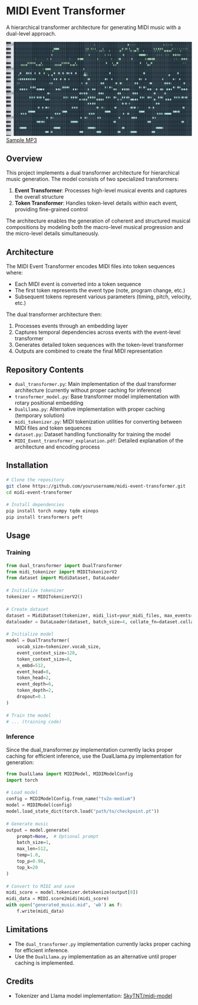 # MIDI Event Transformer

A hierarchical transformer architecture for generating MIDI music with a dual-level approach.

![Banner](./midi_banner.png)
[Sample MP3](./sample/example_sample.mp3)

## Overview

This project implements a dual transformer architecture for hierarchical music generation. The model consists of two specialized transformers:

1. **Event Transformer**: Processes high-level musical events and captures the overall structure
2. **Token Transformer**: Handles token-level details within each event, providing fine-grained control

The architecture enables the generation of coherent and structured musical compositions by modeling both the macro-level musical progression and the micro-level details simultaneously.

## Architecture

The MIDI Event Transformer encodes MIDI files into token sequences where:
- Each MIDI event is converted into a token sequence
- The first token represents the event type (note, program change, etc.)
- Subsequent tokens represent various parameters (timing, pitch, velocity, etc.)

The dual transformer architecture then:
1. Processes events through an embedding layer
2. Captures temporal dependencies across events with the event-level transformer
3. Generates detailed token sequences with the token-level transformer
4. Outputs are combined to create the final MIDI representation

## Repository Contents

- `dual_transformer.py`: Main implementation of the dual transformer architecture (currently without proper caching for inference)
- `transformer_model.py`: Base transformer model implementation with rotary positional embedding
- `DualLlama.py`: Alternative implementation with proper caching (temporary solution)
- `midi_tokenizer.py`: MIDI tokenization utilities for converting between MIDI files and token sequences
- `dataset.py`: Dataset handling functionality for training the model
- `MIDI_Event_transformer_explanation.pdf`: Detailed explanation of the architecture and encoding process

## Installation

```bash
# Clone the repository
git clone https://github.com/yourusername/midi-event-transformer.git
cd midi-event-transformer

# Install dependencies
pip install torch numpy tqdm einops
pip install transformers peft
```

## Usage
### Training

```python
from dual_transformer import DualTransformer
from midi_tokenizer import MIDITokenizerV2
from dataset import MidiDataset, DataLoader

# Initialize tokenizer
tokenizer = MIDITokenizerV2()

# Create dataset
dataset = MidiDataset(tokenizer, midi_list=your_midi_files, max_events=128)
dataloader = DataLoader(dataset, batch_size=4, collate_fn=dataset.collate_fn)

# Initialize model
model = DualTransformer(
    vocab_size=tokenizer.vocab_size,
    event_context_size=128,
    token_context_size=8,
    n_embd=512,
    event_head=8,
    token_head=2,
    event_depth=6,
    token_depth=2,
    dropout=0.1
)

# Train the model
# ... (training code)
```
### Inference
Since the dual_transformer.py implementation currently lacks proper caching for efficient inference, use the DualLlama.py implementation for generation:
```python
from DualLlama import MIDIModel, MIDIModelConfig
import torch

# Load model
config = MIDIModelConfig.from_name("tv2o-medium")
model = MIDIModel(config)
model.load_state_dict(torch.load("path/to/checkpoint.pt"))

# Generate music
output = model.generate(
    prompt=None,  # Optional prompt
    batch_size=1,
    max_len=512,
    temp=1.0,
    top_p=0.98,
    top_k=20
)

# Convert to MIDI and save
midi_score = model.tokenizer.detokenize(output[0])
midi_data = MIDI.score2midi(midi_score)
with open("generated_music.mid", 'wb') as f:
    f.write(midi_data)
```
## Limitations
* The `dual_transformer.py` implementation currently lacks proper caching for efficient inference.
* Use the `DualLlama.py` implementation as an alternative until proper caching is implemented.

## Credits
* Tokenizer and Llama model implementation: [SkyTNT/midi-model](https://github.com/SkyTNT/midi-model)
